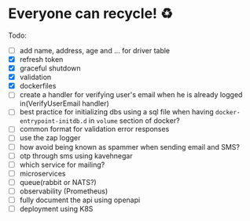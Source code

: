 # Everyone can recycle! ♻️

Todo:

- [ ] add name, address, age and ... for driver table
- [x] refresh token
- [x] graceful shutdown
- [x] validation
- [x] dockerfiles
- [ ] create a handler for verifying user's email when he is already logged in(VerifyUserEmail handler)
- [ ] best practice for initializing dbs using a sql file when having `docker-entrypoint-initdb.d` in `volume` section of docker?
- [ ] common format for validation error responses
- [ ] use the zap logger
- [ ] how avoid being known as spammer when sending email and SMS? 
- [ ] otp through sms using kavehnegar
- [ ] which service for mailing?
- [ ] microservices
- [ ] queue(rabbit or NATS?)
- [ ] observability (Prometheus)
- [ ] fully document the api using openapi
- [ ] deployment using K8S